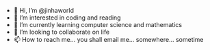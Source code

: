 - 👋 Hi, I’m @jinhaworld
- 👀 I’m interested in coding and reading
- 🌱 I’m currently learning computer science and mathematics 
- 💞️ I’m looking to collaborate on life
- 📫 How to reach me... you shall email me... somewhere... sometime 

<!---
jinhaworld/jinhaworld is a ✨ special ✨ repository because its `README.md` (this file) appears on your GitHub profile.
You can click the Preview link to take a look at your changes.
--->
